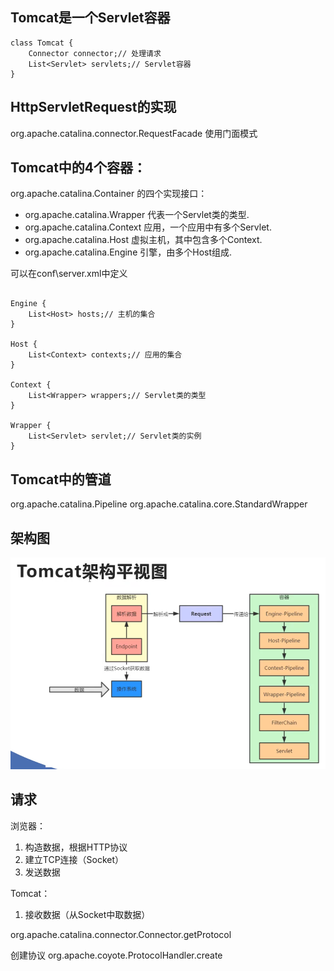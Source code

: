 ## Tomcat是一个Servlet容器

```code
class Tomcat {
    Connector connector;// 处理请求
    List<Servlet> servlets;// Servlet容器
}
```

## HttpServletRequest的实现

org.apache.catalina.connector.RequestFacade 使用门面模式  


## Tomcat中的4个容器：

org.apache.catalina.Container 的四个实现接口：
 - org.apache.catalina.Wrapper 代表一个Servlet类的类型.
 - org.apache.catalina.Context 应用，一个应用中有多个Servlet.
 - org.apache.catalina.Host 虚拟主机，其中包含多个Context.
 - org.apache.catalina.Engine 引擎，由多个Host组成.

可以在conf\server.xml中定义

```code

Engine {
    List<Host> hosts;// 主机的集合
}

Host {
    List<Context> contexts;// 应用的集合
}

Context {
    List<Wrapper> wrappers;// Servlet类的类型
}

Wrapper {
    List<Servlet> servlet;// Servlet类的实例
}
```

## Tomcat中的管道

org.apache.catalina.Pipeline
org.apache.catalina.core.StandardWrapper

## 架构图

![tomcat架构](./tomcat架构.png)

## 请求

浏览器：
 1. 构造数据，根据HTTP协议
 2. 建立TCP连接（Socket）
 3. 发送数据
 
Tomcat：
 1. 接收数据（从Socket中取数据）
 
 
org.apache.catalina.connector.Connector.getProtocol

创建协议
org.apache.coyote.ProtocolHandler.create


